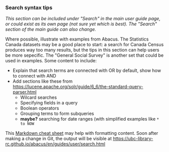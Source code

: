### Search syntax tips

_This section can be included under "Search" in the main user guide page, or could exist as its own page (not sure yet which is best). The "Search" section of the main guide can also change._

Where possible, illustrate with examples from Abacus. The Statistics Canada datasets may be a good place to start: a search for Canada Census produces way too many results, but the tips in this section can help users be more sepecific. The "General Social Survey" is another set that could be used in examples.
Some content to include: 

- Explain that search terms are connected with OR by default, show how to connect with AND
- Add sections like these from https://lucene.apache.org/solr/guide/6_6/the-standard-query-parser.html
  - Wilcard searches
  - Specifying fields in a query
  - Boolean operators
  - Grouping terms to form subqueries
  - **maybe?** searching for date ranges (with simplified examples like `* to NOW`

This [Markdown cheat sheet](https://github.com/adam-p/markdown-here/wiki/Markdown-Cheatsheet) may help with formatting content. 
Soon after making a change in Git, the output will be visible at https://ubc-library-rc.github.io/abacus/en/guides/user/search.html
